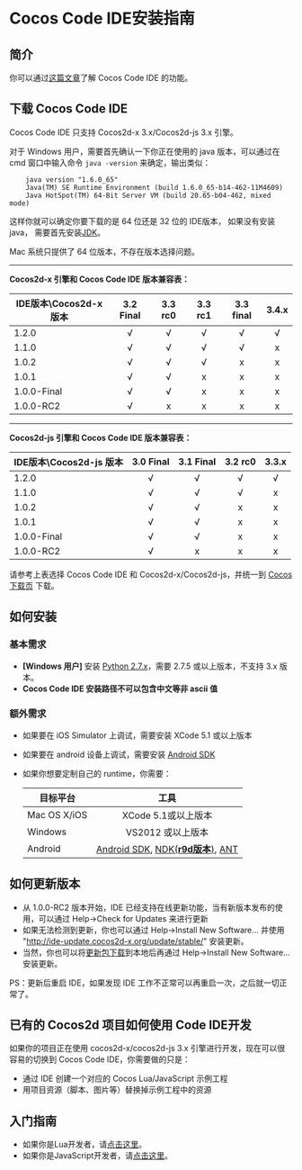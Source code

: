 Cocos Code IDE安装指南
=========================

简介
----------
你可以通过[这篇文章](../zh.md)了解 Cocos Code IDE 的功能。

下载 Cocos Code IDE
----------
Cocos Code IDE 只支持 Cocos2d-x 3.x/Cocos2d-js 3.x 引擎。

对于 Windows 用户，需要首先确认一下你正在使用的 java 版本，可以通过在 cmd 窗口中输入命令 `java -version` 来确定，输出类似：
	
```
	java version "1.6.0_65" 
	Java(TM) SE Runtime Environment (build 1.6.0_65-b14-462-11M4609) 
	Java HotSpot(TM) 64-Bit Server VM (build 20.65-b04-462, mixed mode) 
```
	
这样你就可以确定你要下载的是 64 位还是 32 位的 IDE版本， 如果没有安装 java， 需要首先安装[JDK][JDK link]。

Mac 系统只提供了 64 位版本，不存在版本选择问题。

----

**Cocos2d-x 引擎和 Cocos Code IDE 版本兼容表：**

| IDE版本\Cocos2d-x 版本 | 3.2 Final | 3.3 rc0 | 3.3 rc1 | 3.3 final | 3.4.x |
| -------------------- |:----------:| :------:| :-----: |:---------:|:-----:|
| 1.2.0 			    | √ 		 | √       | √       | √         |√      |     
| 1.1.0 			    | √ 		 | √       | √       | √         |x      | 
| 1.0.2 			    | √ 		 | √       | √       | x         |x      | 
| 1.0.1 			    | √ 		 | √       | x       | x         |x      |
| 1.0.0-Final 			| √ 		 | √       | x       | x         |x      |
| 1.0.0-RC2   			| √ 		 | x       | x       | x         |x      |

---
**Cocos2d-js 引擎和 Cocos Code IDE 版本兼容表：**

| IDE版本\Cocos2d-js 版本 | 3.0 Final | 3.1 Final | 3.2 rc0 | 3.3.x |
| -------------------- |:-----------:| :--------:| :-----: | :----:|
| 1.2.0 			    | √ 		  | √         | √       |√     |
| 1.1.0 			    | √ 		  | √         | √       |x     |
| 1.0.2 			    | √ 		  | √         | x       |x     |
| 1.0.1 			    | √ 		  | √         | x       |x     |
| 1.0.0-Final 			| √ 		  | √         | x       |x     |
| 1.0.0-RC2   			| √ 		  | x         | x       |x     |

请参考上表选择 Cocos Code IDE 和 Cocos2d-x/Cocos2d-js，并统一到 [Cocos 下载页][cocos download page] 下载。

如何安装
------------

### 基本需求

+ **[Windows 用户]** 安装 [Python 2.7.x][Python link]，需要 2.7.5 或以上版本，不支持 3.x 版本。
+ **Cocos Code IDE 安装路径不可以包含中文等非 ascii 值**
	
### 额外需求

* 如果要在 iOS Simulator 上调试，需要安装 XCode 5.1 或以上版本

* 如果要在 android 设备上调试，需要安装 [Android SDK][Android SDK link]

* 如果你想要定制自己的 runtime，你需要：

	| 目标平台      | 工具 |
	| ------------- |:----------------------------:|
	| Mac OS X/iOS      | XCode 5.1或以上版本 		|
	| Windows       | VS2012 或以上版本 |
	| Android       | [Android SDK][Android SDK link], [NDK(**r9d版本**)][NDK link], [ANT][ANT link] |
	
如何更新版本
------------
+ 从 1.0.0-RC2 版本开始，IDE 已经支持在线更新功能，当有新版本发布的使用，可以通过 Help->Check for Updates 来进行更新
+ 如果无法检测到更新，你也可以通过 Help->Install New Software... 并使用 "http://ide-update.cocos2d-x.org/update/stable/" 安装更新。
+ 当然，你也可以将[更新包下载][update link]到本地后再通过 Help->Install New Software... 安装更新。

PS：更新后重启 IDE，如果发现 IDE 工作不正常可以再重启一次，之后就一切正常了。
	
已有的 Cocos2d 项目如何使用 Code IDE开发
----------

如果你的项目正在使用 cocos2d-x/cocos2d-js 3.x 引擎进行开发，现在可以很容易的切换到 Cocos Code IDE，你需要做的只是：

* 通过 IDE 创建一个对应的 Cocos Lua/JavaScript 示例工程
* 用项目资源（脚本、图片等）替换掉示例工程中的资源

入门指南
----------

* 如果你是Lua开发者，请[点击这里](getting-started-for-lua/1-creating-a-cocos-game/zh.md)。
* 如果你是JavaScript开发者，请[点击这里](getting-started-for-js/1-creating-a-cocos-game/zh.md)。

[JDK link]: http://www.oracle.com/technetwork/java/javase/downloads/index.html 
[Android SDK link]: https://developer.android.com/sdk/index.html?hl=sk
[NDK link]: https://developer.android.com/tools/sdk/ndk/
[ANT link]: http://ant.apache.org/
[Python link]: http://www.python.org/download
[cocos download page]: http://download.cocos2d-x.org
[update link]:http://www.cocos2d-x.org/filedown/cocos-code-ide-1.0.2-update.zip
